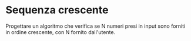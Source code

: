 # Sequenza crescente

Progettare un algoritmo che verifica se N numeri presi in input sono forniti in ordine crescente, con N fornito dall'utente.
